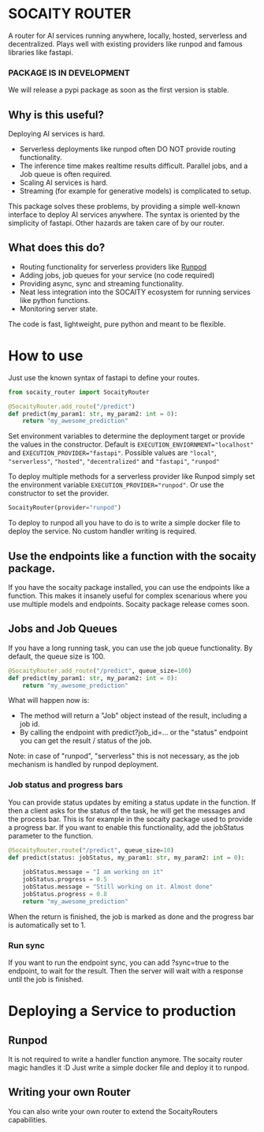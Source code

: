 # SOCAITY ROUTER

A router for AI services running anywhere, locally, hosted, serverless and decentralized.
Plays well with existing providers like runpod and famous libraries like fastapi.

### PACKAGE IS IN DEVELOPMENT
We will release a pypi package as soon as the first version is stable.


## Why is this useful?
Deploying AI services is hard. 
- Serverless deployments like runpod often DO NOT provide routing functionality.
- The inference time makes realtime results difficult. Parallel jobs, and a Job queue is often required. 
- Scaling AI services is hard.
- Streaming (for example for generative models) is complicated to setup.


This package solves these problems, by providing a simple well-known interface to deploy AI services anywhere.
The syntax is oriented by the simplicity of fastapi. Other hazards are taken care of by our router.

## What does this do?

- Routing functionality for serverless providers like [Runpod](Runpod.io)
- Adding jobs, job queues for your service (no code required)
- Providing async, sync and streaming functionality.
- Neat less integration into the SOCAITY ecosystem for running services like python functions.
- Monitoring server state.

The code is fast, lightweight, pure python and meant to be flexible.

# How to use
Just use the known syntax of fastapi to define your routes.

```python
from socaity_router import SocaityRouter

@SocaityRouter.add_route("/predict")
def predict(my_param1: str, my_param2: int = 0):
    return "my_awesome_prediction"
```
Set environment variables to determine the deployment target or provide the values in the constructor.
Default is ```EXECUTION_ENVIORNMENT="localhost"``` and ```EXECUTION_PROVIDER="fastapi"```.
Possible values are ```"local"```, ```"serverless"```, ```"hosted"```, ```"decentralized"``` and ```"fastapi"```, ```"runpod"```

To deploy multiple methods for a serverless provider like Runpod simply set the environment variable ```EXECUTION_PROVIDER="runpod"```.
Or use the constructor to set the provider.

```python
SocaityRouter(provider="runpod")
```
To deploy to runpod all you have to do is to write a simple docker file to deploy the service. 
No custom handler writing is required.

## Use the endpoints like a function with the socaity package.
If you have the socaity package installed, you can use the endpoints like a function.
This makes it insanely useful for complex scenarious where you use multiple models and endpoints.
Socaity package release comes soon.

## Jobs and Job Queues

If you have a long running task, you can use the job queue functionality. By default, the queue size is 100.
```python
@SocaityRouter.add_route("/predict", queue_size=100)
def predict(my_param1: str, my_param2: int = 0):
    return "my_awesome_prediction"
```
What will happen now is: 
- The method will return a "Job" object instead of the result, including a job id.
- By calling the endpoint with predict?job_id=... or the "status" endpoint you can get the result / status of the job.

Note: in case of "runpod", "serverless" this is not necessary, as the job mechanism is handled by runpod deployment.

### Job status and progress bars

You can provide status updates by emiting a status update in the function. If then a client asks for the status of the
task, he will get the messages and the process bar. This is for example in the socaity package used to provide a progress bar.
If you want to enable this functionality, add the jobStatus parameter to the function.
```python
@SocaityRouter.route("/predict", queue_size=10)
def predict(status: jobStatus, my_param1: str, my_param2: int = 0):
    
    jobStatus.message = "I am working on it"
    jobStatus.progress = 0.5
    jobStatus.message = "Still working on it. Almost done"
    jobStatus.progress = 0.8
    return "my_awesome_prediction"
```
When the return is finished, the job is marked as done and the progress bar is automatically set to 1.

### Run sync
If you want to run the endpoint sync, you can add ?sync=true to the endpoint, to wait for the result.
Then the server will wait with a response until the job is finished.

# Deploying a Service to production

## Runpod
It is not required to write a handler function anymore. The socaity router magic handles it :D
Just write a simple docker file and deploy it to runpod. 


## Writing your own Router

You can also write your own router to extend the SocaityRouters capabilities.
